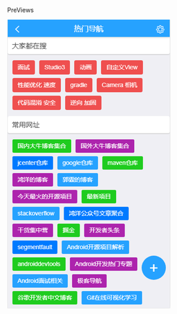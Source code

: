 PreViews

![](https://github.com/GitLuoSiyu/WanAndroid-vue/blob/master/static/vueandroid1tabde.png)
